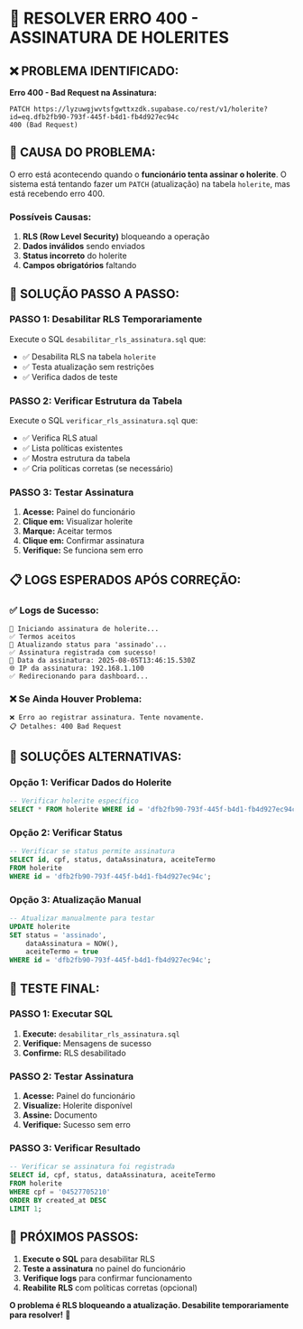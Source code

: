 # 🔧 RESOLVER ERRO 400 - ASSINATURA DE HOLERITES

## ❌ **PROBLEMA IDENTIFICADO:**
**Erro 400 - Bad Request na Assinatura:**
```
PATCH https://lyzuwgjwvtsfgwttxzdk.supabase.co/rest/v1/holerite?id=eq.dfb2fb90-793f-445f-b4d1-fb4d927ec94c
400 (Bad Request)
```

## 🎯 **CAUSA DO PROBLEMA:**
O erro está acontecendo quando o **funcionário tenta assinar o holerite**. O sistema está tentando fazer um `PATCH` (atualização) na tabela `holerite`, mas está recebendo erro 400.

### **Possíveis Causas:**
1. **RLS (Row Level Security)** bloqueando a operação
2. **Dados inválidos** sendo enviados
3. **Status incorreto** do holerite
4. **Campos obrigatórios** faltando

## 🔧 **SOLUÇÃO PASSO A PASSO:**

### **PASSO 1: Desabilitar RLS Temporariamente**
Execute o SQL `desabilitar_rls_assinatura.sql` que:
- ✅ Desabilita RLS na tabela `holerite`
- ✅ Testa atualização sem restrições
- ✅ Verifica dados de teste

### **PASSO 2: Verificar Estrutura da Tabela**
Execute o SQL `verificar_rls_assinatura.sql` que:
- ✅ Verifica RLS atual
- ✅ Lista políticas existentes
- ✅ Mostra estrutura da tabela
- ✅ Cria políticas corretas (se necessário)

### **PASSO 3: Testar Assinatura**
1. **Acesse:** Painel do funcionário
2. **Clique em:** Visualizar holerite
3. **Marque:** Aceitar termos
4. **Clique em:** Confirmar assinatura
5. **Verifique:** Se funciona sem erro

## 📋 **LOGS ESPERADOS APÓS CORREÇÃO:**

### **✅ Logs de Sucesso:**
```
📝 Iniciando assinatura de holerite...
✅ Termos aceitos
🔄 Atualizando status para 'assinado'...
✅ Assinatura registrada com sucesso!
📅 Data da assinatura: 2025-08-05T13:46:15.530Z
🌐 IP da assinatura: 192.168.1.100
✅ Redirecionando para dashboard...
```

### **❌ Se Ainda Houver Problema:**
```
❌ Erro ao registrar assinatura. Tente novamente.
📋 Detalhes: 400 Bad Request
```

## 🚨 **SOLUÇÕES ALTERNATIVAS:**

### **Opção 1: Verificar Dados do Holerite**
```sql
-- Verificar holerite específico
SELECT * FROM holerite WHERE id = 'dfb2fb90-793f-445f-b4d1-fb4d927ec94c';
```

### **Opção 2: Verificar Status**
```sql
-- Verificar se status permite assinatura
SELECT id, cpf, status, dataAssinatura, aceiteTermo 
FROM holerite 
WHERE id = 'dfb2fb90-793f-445f-b4d1-fb4d927ec94c';
```

### **Opção 3: Atualização Manual**
```sql
-- Atualizar manualmente para testar
UPDATE holerite 
SET status = 'assinado',
    dataAssinatura = NOW(),
    aceiteTermo = true
WHERE id = 'dfb2fb90-793f-445f-b4d1-fb4d927ec94c';
```

## 🧪 **TESTE FINAL:**

### **PASSO 1: Executar SQL**
1. **Execute:** `desabilitar_rls_assinatura.sql`
2. **Verifique:** Mensagens de sucesso
3. **Confirme:** RLS desabilitado

### **PASSO 2: Testar Assinatura**
1. **Acesse:** Painel do funcionário
2. **Visualize:** Holerite disponível
3. **Assine:** Documento
4. **Verifique:** Sucesso sem erro

### **PASSO 3: Verificar Resultado**
```sql
-- Verificar se assinatura foi registrada
SELECT id, cpf, status, dataAssinatura, aceiteTermo 
FROM holerite 
WHERE cpf = '04527705210' 
ORDER BY created_at DESC 
LIMIT 1;
```

## 🎯 **PRÓXIMOS PASSOS:**

1. **Execute o SQL** para desabilitar RLS
2. **Teste a assinatura** no painel do funcionário
3. **Verifique logs** para confirmar funcionamento
4. **Reabilite RLS** com políticas corretas (opcional)

**O problema é RLS bloqueando a atualização. Desabilite temporariamente para resolver!** 🔧 